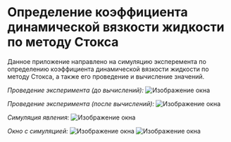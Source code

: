 # Определение коэффициента динамической вязкости жидкости по методу Стокса

Данное приложение направлено на симуляцию эксперемента по определению коэффициента динамической вязкости жидкости по методу Стокса, а также его проведение и вычисление значений.

*Проведение эксперимента (до вычислений):*
![Изображение окна](./bin/images_for_git/directory_n/experiment_window_before.png)

*Проведение эксперимента (после вычислений):*
![Изображение окна](./bin/images_for_git/directory_n/experiment_window_after.png)

*Симуляция явления:*
![Изображение окна](./bin/images_for_git/directory_n/simulation_window.png)

*Окно с симуляцией:*
![Изображение окна](./bin/images_for_git/directory_n/experiment_window_before.png)
![Изображение окна](./bin/images_for_git/directory_n/experiment_window_after.png)